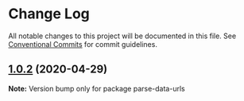 # Change Log

All notable changes to this project will be documented in this file.
See [Conventional Commits](https://conventionalcommits.org) for commit guidelines.

## [1.0.2](https://github.com/bluelovers/ws-epub2/compare/parse-data-urls@1.0.1...parse-data-urls@1.0.2) (2020-04-29)

**Note:** Version bump only for package parse-data-urls
